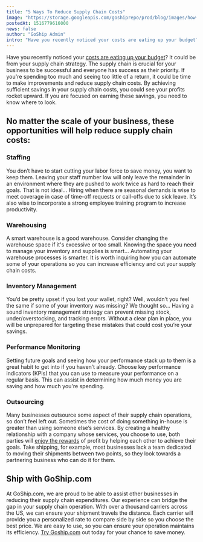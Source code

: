 ```yaml
---
title: "5 Ways To Reduce Supply Chain Costs"
image: "https://storage.googleapis.com/goshiprepo/prod/blog/images/how-to-improve-supply-chain-costs.jpg"
postedAt: 1516779616000
news: false
author: "GoShip Admin"
intro: "Have you recently noticed your costs are eating up your budget? It could be from your supply chain strategy. The supply chain is crucial for your business to be successful and everyone has success as their priority. If you're spending too much and seeing too little of a return, it could be time to make improvements and reduce supply chain costs. By achieving sufficient savings in your supply chain costs, you could see your profits rocket upward. If you are focused on earning these savings, you need to know "
---
```

Have you recently noticed your [costs are eating up your budget](https://www.goship.com/blog/10-tips-reduce-costs-shippers/)? It could be from your supply chain strategy. The supply chain is crucial for your business to be successful and everyone has success as their priority. If you're spending too much and seeing too little of a return, it could be time to make improvements and reduce supply chain costs. By achieving sufficient savings in your supply chain costs, you could see your profits rocket upward. If you are focused on earning these savings, you need to know where to look.

No matter the scale of your business, these opportunities will help reduce supply chain costs:
----------------------------------------------------------------------------------------------

### **Staffing**

You don’t have to start cutting your labor force to save money, you want to keep them. Leaving your staff number low will only leave the remainder in an environment where they are pushed to work twice as hard to reach their goals. That is not ideal… Hiring when there are seasonal demands is wise to meet coverage in case of time-off requests or call-offs due to sick leave. It’s also wise to incorporate a strong employee training program to increase productivity.

### **Warehousing**

A smart warehouse is a good warehouse. Consider changing the warehouse space if it's excessive or too small. Knowing the space you need to manage your inventory and supplies is smart… Automating your warehouse processes is smarter. It is worth inquiring how you can automate some of your operations so you can increase efficiency and cut your supply chain costs.

### **Inventory Management**

You’d be pretty upset if you lost your wallet, right? Well, wouldn’t you feel the same if some of your inventory was missing? We thought so… Having a sound inventory management strategy can prevent missing stock, under/overstocking, and tracking errors. Without a clear plan in place, you will be unprepared for targeting these mistakes that could cost you’re your savings.

### **Performance Monitoring**

Setting future goals and seeing how your performance stack up to them is a great habit to get into if you haven’t already. Choose key performance indicators (KPIs) that you can use to measure your performance on a regular basis. This can assist in determining how much money you are saving and how much you're spending.

### **Outsourcing**

Many businesses outsource some aspect of their supply chain operations, so don’t feel left out. Sometimes the cost of doing something in-house is greater than using someone else’s services. By creating a healthy relationship with a company whose services, you choose to use, both parties will [enjoy the rewards](https://www.goship.com/blog/bets-ltl-shipping-rates/) of profit by helping each other to achieve their goals. Take shipping, for example, most businesses lack a team dedicated to moving their shipments between two points, so they look towards a partnering business who can do it for them.

Ship with GoShip.com
--------------------

At GoShip.com, we are proud to be able to assist other businesses in reducing their supply chain expenditures. Our experience can bridge the gap in your supply chain operation. With over a thousand carriers across the US, we can ensure your shipment travels the distance. Each carrier will provide you a personalized rate to compare side by side so you choose the best price. We are easy to use, so you can ensure your operation maintains its efficiency. [Try Goship.com](http://app.goship.com/#/wizard) out today for your chance to save money.
